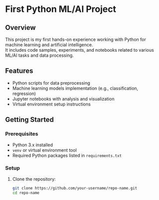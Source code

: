 # First Python ML/AI Project

## Overview
This project is my first hands-on experience working with Python for machine learning and artificial intelligence.  
It includes code samples, experiments, and notebooks related to various ML/AI tasks and data processing.

## Features
- Python scripts for data preprocessing
- Machine learning models implementation (e.g., classification, regression)
- Jupyter notebooks with analysis and visualization
- Virtual environment setup instructions

## Getting Started

### Prerequisites
- Python 3.x installed
- `venv` or virtual environment tool
- Required Python packages listed in `requirements.txt`

### Setup

1. Clone the repository:
   ```bash
   git clone https://github.com/your-username/repo-name.git
   cd repo-name
